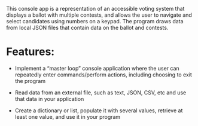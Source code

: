 This console app is a representation of an accessible voting system that displays a ballot with multiple contests, and allows the user to navigate and select candidates using numbers on a keypad. The program draws data from local JSON files that contain data on the ballot and contests. 

# Features: 

- Implement a “master loop” console application where the user can repeatedly enter commands/perform actions, including choosing to exit the program

- Read data from an external file, such as text, JSON, CSV, etc and use that data in your application

- Create a dictionary or list, populate it with several values, retrieve at least one value, and use it in your program